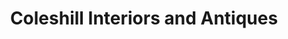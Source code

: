 ---
title: "Coleshill Interiors and Antiques"
url: /coleshill/coleshill-interiors-and-antiques/
shop: antiques
---